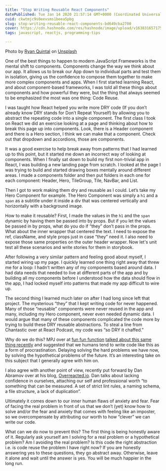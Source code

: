 ```yaml
---
title: "Stop Writing Reusable React Components"
datePublished: Tue Jan 14 2020 21:57:14 GMT+0000 (Coordinated Universal Time)
cuid: ckwtmjc9s0eevsms1beea5pbg
slug: stop-writing-reusable-react-components-bd649cba2700
cover: https://cdn.hashnode.com/res/hashnode/image/upload/v1638316571752/yfNQq0kgI.jpeg
tags: javascript, reactjs, programming-tips

---
```


Photo by [Ryan Quintal](https://unsplash.com/@ryanquintal?utm_source=medium&utm_medium=referral) on [Unsplash](https://unsplash.com?utm_source=medium&utm_medium=referral)

One of the best things to happen to modern JavaScript Frameworks is the mental shift to components. Components change the way we think about our app. It allows us to break our App down to individual parts and test them in isolation, giving us the confidence to compose them together to make more complex components and apps. When I first started learning React, and about component-based frameworks, I was told all these things about components and how powerful they were, but the thing that always seemed to be emphasized the most was one thing: Code Reuse.

I was taught how React helped you write more DRY code (If you don’t already know DRY stands for Don’t Repeat Yourself) by allowing you to abstract the repeating code into a single component. The first class I took on React we did an exercise looking at a page and thinking about how to break this page up into components. Look, there is a Header component and there is a Hero section, I think we can make that a component. Check out that dropdown and accordions, those are components.

It was a good exercise to help break away from patterns that I had learned up to this point, but it started me down an incorrect way of looking at components. When I finally sat down to build my first non-trivial app in React, I was building a new landing page from scratch. I looked at the page I was trying to build and started drawing boxes mentally around different areas. I made a components folder and then put folders in each one for each component: Header, Hero, TileGroup, Tile, NavBar, and List.

Then I got to work making them dry and reusable as I could. Let’s take my Hero Component for example. The Hero Component was simply a `h1` and a `span` as a subtitle under it inside a div that was centered vertically and horizontally with a background image.

How to make it reusable? First, I made the values in the `h1` and the `span` dynamic by having them be passed into by props. But if you let the values be passed in by props, what do you do if “they” don’t pass in the props. What about the inner wrapper that centered the text. I need to expose the ref, className, and style props just in case “they” need it. I also need to expose those same properties on the outer header wrapper. Now let's unit test all these scenarios and write stories for them in storybook.

After following a very similar pattern and feeling good about myself, I started wiring up my page. I quickly learned one thing right away that threw me for a loop: I hadn’t written any of my components based around data. I had data needs that needed to live at different parts of the app and by building all my components before I understood how the data should flow in the app, I had locked myself into patterns that made my app difficult to wire up.

The second thing I learned much later on after I had long since left that project. The mysterious “they” that I kept writing code for never happened. Many of those “reusable” components were never reused in the app and many, including my Hero component, never even needed dynamic data. I would argue that many of these components complicated the code more by trying to build these DRY reusable abstractions. To steal a line from Chantastic over at React Podcast, my code was “so DRY it chaffed.”

Why do we do this? MPJ over at [fun fun function](https://www.youtube.com/channel/UCO1cgjhGzsSYb1rsB4bFe4Q) [talked about this same thing recently](https://www.youtube.com/watch?v=89yJCtQZcuc) and suggested that we humans tend to write code like this as a form of procrastination. Delaying solving the hard problems we have now, by solving the hypothetical problems of the future. It’s an interesting take on this subject that I generally agree with him on.

I also agree with another point of view, recently put forward by Dan Abramov over at his blog, [Overreacted.io](https://overreacted.io/goodbye-clean-code/). Dan talks about lacking confidence in ourselves, attaching our self and professional worth “to something that can be measured. A set of strict lint rules, a naming schema, a file structure, a lack of duplication”.

Ultimately it comes down to our inner human flaws of anxiety and fear. Fear of facing the real problem in front of us that we don’t (yet) know how to solve and/or the fear and anxiety that comes with feeling like an imposter, so we overcompensate by attributing our worth to how “clever” we can write our code.

What can we do now to prevent this? The first thing is being honestly aware of it. Regularly ask yourself am I solving for a real problem or a hypothetical problem? Am I avoiding the real problem? Is this code the right abstraction i.e. is code reuse the problem I have right now? If you are honestly answering yes to these questions, they go abstract away. Otherwise, leave it alone and wait until the answer is yes. You will be much happier in the long run.